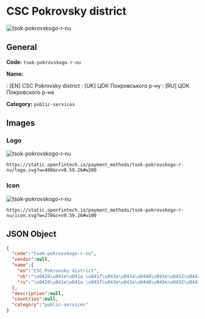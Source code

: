 
# CSC Pokrovsky district 
![tsok-pokrovskogo-r-nu](https://static.openfintech.io/payment_methods/tsok-pokrovskogo-r-nu/logo.svg?w=400&c=v0.59.26#w200)  

## General 
**Code:** `tsok-pokrovskogo-r-nu` 
 
**Name:** 
 
:	[EN] CSC Pokrovsky district 
:	[UK] ЦОК Покровського р-ну 
:	[RU] ЦОК Покровского р-на 
 
**Category:** `public-services` 
 

## Images 

### Logo 
![tsok-pokrovskogo-r-nu](https://static.openfintech.io/payment_methods/tsok-pokrovskogo-r-nu/logo.svg?w=400&c=v0.59.26#w200)  

```
https://static.openfintech.io/payment_methods/tsok-pokrovskogo-r-nu/logo.svg?w=400&c=v0.59.26#w200
```  

### Icon 
![tsok-pokrovskogo-r-nu](https://static.openfintech.io/payment_methods/tsok-pokrovskogo-r-nu/icon.svg?w=278&c=v0.59.26#w100)  

```
https://static.openfintech.io/payment_methods/tsok-pokrovskogo-r-nu/icon.svg?w=278&c=v0.59.26#w100
```  

## JSON Object 

```json
{
  "code":"tsok-pokrovskogo-r-nu",
  "vendor":null,
  "name":{
    "en":"CSC Pokrovsky district",
    "uk":"\u0426\u041e\u041a \u041f\u043e\u043a\u0440\u043e\u0432\u0441\u044c\u043a\u043e\u0433\u043e \u0440-\u043d\u0443",
    "ru":"\u0426\u041e\u041a \u041f\u043e\u043a\u0440\u043e\u0432\u0441\u043a\u043e\u0433\u043e \u0440-\u043d\u0430"
  },
  "description":null,
  "countries":null,
  "category":"public-services"
}
```  
